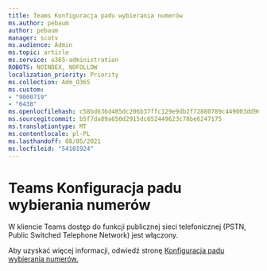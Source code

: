 ```yaml
---
title: Teams Konfiguracja padu wybierania numerów
ms.author: pebaum
author: pebaum
manager: scotv
ms.audience: Admin
ms.topic: article
ms.service: o365-administration
ROBOTS: NOINDEX, NOFOLLOW
localization_priority: Priority
ms.collection: Adm_O365
ms.custom:
- "9000719"
- "6438"
ms.openlocfilehash: c58bd636d485dc206b37ffc129e9db2f72880789c449003dd96db562c7a47542
ms.sourcegitcommit: b5f7da89a650d2915dc652449623c78be6247175
ms.translationtype: MT
ms.contentlocale: pl-PL
ms.lasthandoff: 08/05/2021
ms.locfileid: "54101924"
---
```

# <a name="teams-dial-pad-configuration"></a>Teams Konfiguracja padu wybierania numerów

W kliencie Teams dostęp do funkcji publicznej sieci telefonicznej (PSTN, Public Switched Telephone Network) jest włączony.  

Aby uzyskać więcej informacji, odwiedź stronę [Konfiguracja padu wybierania numerów.](https://docs.microsoft.com/microsoftteams/dial-pad-configuration)

